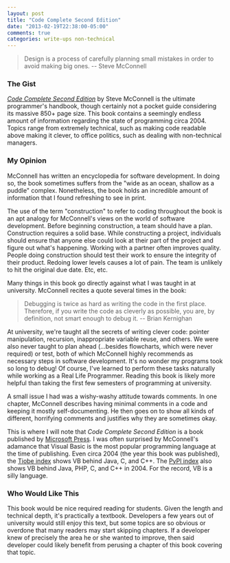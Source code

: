 ```yaml
---
layout: post
title: "Code Complete Second Edition"
date: "2013-02-19T22:38:00-05:00"
comments: true
categories: write-ups non-technical
---
```


> Design is a process of carefully planning small mistakes in order to avoid making big ones.
> -- Steve McConnell

### The Gist

_[Code Complete Second Edition][cc]_ by Steve McConnell is the ultimate programmer's handbook, though certainly not a pocket guide considering its massive 850+ page size. This book contains a seemingly endless amount of information regarding the state of programming circa 2004. Topics range from extremely technical, such as making code readable above making it clever, to office politics, such as dealing with non-technical managers.

[cc]: http://www.amazon.com/gp/product/0735619670/ref=as_li_tf_tl?ie=UTF8&camp=1789&creative=9325&creativeASIN=0735619670&linkCode=as2&tag=larpriandthee-20

### My Opinion

McConnell has written an encyclopedia for software development. In doing so, the book sometimes suffers from the "wide as an ocean, shallow as a puddle" complex. Nonetheless, the book holds an incredible amount of information that I found refreshing to see in print.

The use of the term "construction" to refer to coding throughout the book is an apt analogy for McConnell's views on the world of software development. Before beginning construction, a team should have a plan. Construction requires a solid base. While constructing a project, individuals should ensure that anyone else could look at their part of the project and figure out what's happening. Working with a partner often improves quality. People doing construction should test their work to ensure the integrity of their product. Redoing lower levels causes a lot of pain. The team is unlikely to hit the original due date. Etc, etc.

Many things in this book go directly against what I was taught in at university. McConnell recites a quote several times in the book:

> Debugging is twice as hard as writing the code in the first place. Therefore, if you write the code as cleverly as possible, you are, by definition, not smart enough to debug it.
> -- Brian Kernighan

At university, we're taught all the secrets of writing clever code: pointer manipulation, recursion, inappropriate variable reuse, and others. We were also never taught to plan ahead (...besides flowcharts, which were never required) or test, both of which McConnell highly recommends as necessary steps in software development. It's no wonder my programs took so long to debug! Of course, I've learned to perform these tasks naturally while working as a Real Life Programmer. Reading this book is likely more helpful than taking the first few semesters of programming at university.

A small issue I had was a wishy-washy attitude towards comments. In one chapter, McConnell describes having minimal comments in a code and keeping it mostly self-documenting. He then goes on to show all kinds of different, horrifying comments and justifies why they are sometimes okay.

This is where I will note that _Code Complete Second Edition_ is a book published by [Microsoft Press][mp]. I was often surprised by McConnell's adamance that Visual Basic is the most popular programming language at the time of publishing. Even circa 2004 (the year this book was published), the [Tiobe index][tiobe] shows VB behind Java, C, and C++. The [PyPl index][pypl] also shows VB behind Java, PHP, C, and C++ in 2004. For the record, VB is a silly language.

[tiobe]: http://www.tiobe.com/index.php/content/paperinfo/tpci/index.html
[pypl]: https://sites.google.com/site/pydatalog/pypl/PyPL-PopularitY-of-Programming-Language
[mp]: http://en.wikipedia.org/wiki/Microsoft_Press

### Who Would Like This

This book would be nice required reading for students. Given the length and technical depth, it's practically a textbook. Developers a few years out of university would still enjoy this text, but some topics are so obvious or overdone that many readers may start skipping chapters. If a developer knew of precisely the area he or she wanted to improve, then said developer could likely benefit from perusing a chapter of this book covering that topic.
